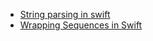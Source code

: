 * [String parsing in swift](https://www.swiftbysundell.com/articles/string-parsing-in-swift/)
* [Wrapping Sequences in Swift](https://www.swiftbysundell.com/articles/wrapping-sequences-in-swift/)
